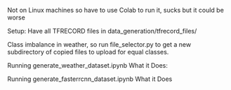 Not on Linux machines so have to use Colab to run it, sucks but it could be worse

Setup:
Have all TFRECORD files in data_generation/tfrecord_files/

Class imbalance in weather, so run file_selector.py to get a new subdirectory of copied files to upload for equal classes.

Running generate_weather_dataset.ipynb
What it Does:


Running generate_fasterrcnn_dataset.ipynb
What it Does
